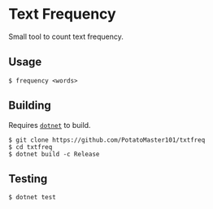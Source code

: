 # Text Frequency
Small tool to count text frequency.

## Usage
```
$ frequency <words>
```

## Building
Requires [`dotnet`](https://dotnet.microsoft.com/download) to build.
```
$ git clone https://github.com/PotatoMaster101/txtfreq
$ cd txtfreq
$ dotnet build -c Release
```

## Testing
```
$ dotnet test
```
